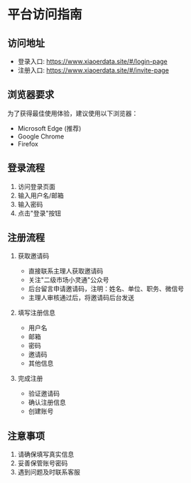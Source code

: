 # 平台访问指南

## 访问地址

- 登录入口: https://www.xiaoerdata.site/#/login-page
- 注册入口: https://www.xiaoerdata.site/#/invite-page

## 浏览器要求

为了获得最佳使用体验，建议使用以下浏览器：

- Microsoft Edge (推荐)
- Google Chrome
- Firefox

## 登录流程

1. 访问登录页面
2. 输入用户名/邮箱
3. 输入密码
4. 点击"登录"按钮

## 注册流程

1. 获取邀请码

   - 直接联系主理人获取邀请码
   - 关注"二级市场小灵通"公众号
   - 后台留言申请邀请码，注明：姓名、单位、职务、微信号
   - 主理人审核通过后，将邀请码后台发送

2. 填写注册信息

   - 用户名
   - 邮箱
   - 密码
   - 邀请码
   - 其他信息

3. 完成注册
   - 验证邀请码
   - 确认注册信息
   - 创建账号

## 注意事项

1. 请确保填写真实信息
2. 妥善保管账号密码
3. 遇到问题及时联系客服
